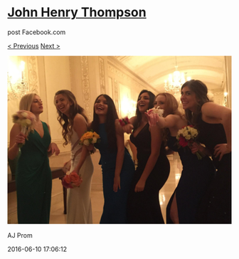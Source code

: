 # [John Henry Thompson](../README.md)
post Facebook.com

[< Previous](2016-06-10-10.md) [Next >](2016-06-10-12.md)

[![](../media/2016-06-10/AJ-Prom-9.jpg)](../README.md)

AJ Prom

2016-06-10 17:06:12